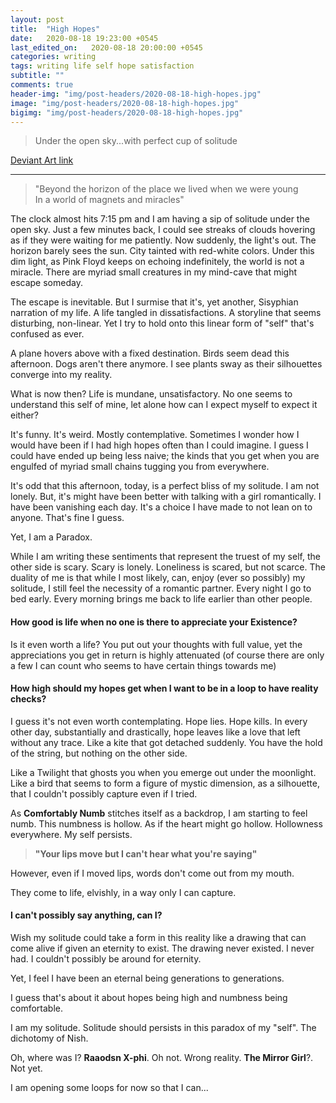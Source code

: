 ```yaml
---
layout: post
title:  "High Hopes"
date:   2020-08-18 19:23:00 +0545
last_edited_on:   2020-08-18 20:00:00 +0545
categories: writing
tags: writing life self hope satisfaction
subtitle: ""
comments: true
header-img: "img/post-headers/2020-08-18-high-hopes.jpg"
image: "img/post-headers/2020-08-18-high-hopes.jpg"
bigimg: "img/post-headers/2020-08-18-high-hopes.jpg"
---
```


> Under the open sky...with perfect cup of solitude

[Deviant Art link](https://www.deviantart.com/nishparadox/art/Comfortably-Numb-852398473?ga_submit_new=10%3A1597762383)

---


> "Beyond the horizon of the place we lived when we were young  
In a world of magnets and miracles"


The clock almost hits 7:15 pm and I am having a sip of solitude under the open sky. Just a few minutes back, I could see streaks of clouds hovering as if they were waiting for me patiently. Now suddenly, the light's out. The horizon barely sees the sun. City tainted with red-white colors. Under this dim light, as Pink Floyd keeps on echoing indefinitely, the world is not a miracle. There are myriad small creatures in my mind-cave that might escape someday.

The escape is inevitable. But I surmise that it's, yet another, Sisyphian narration of my life. A life tangled in dissatisfactions. A storyline that seems disturbing, non-linear. Yet I try to hold onto this linear form of "self" that's confused as ever.


A plane hovers above with a fixed destination. Birds seem dead this afternoon. Dogs aren't there anymore. I see plants sway as their silhouettes converge into my reality.


What is now then? Life is mundane, unsatisfactory. No one seems to understand this self of mine, let alone how can I expect myself to expect it either?


It's funny. It's weird. Mostly contemplative. Sometimes I wonder how I would have been if I had high hopes often than I could imagine. I guess I could have ended up being less naive; the kinds that you get when you are engulfed of myriad small chains tugging you from everywhere.


It's odd that this afternoon, today, is a perfect bliss of my solitude. I am not lonely. But, it's might have been better with talking with a girl romantically. I have been vanishing each day. It's a choice I have made to not lean on to anyone. That's fine I guess.


Yet, I am a Paradox.

While I am writing these sentiments that represent the truest of my self, the other side is scary. Scary is lonely. Loneliness is scared, but not scarce. The duality of me is that while I most likely, can, enjoy (ever so possibly) my solitude, I still feel the necessity of a romantic partner. Every night I go to bed early. Every morning brings me back to life earlier than other people.


#### How good is life when no one is there to appreciate your Existence?
Is it even worth a life? You put out your thoughts with full value, yet the appreciations you get in return is highly attenuated (of course there are only a few I can count who seems to have certain things towards me)

#### How high should my hopes get when I want to be in a loop to have reality checks?
I guess it's not even worth contemplating. Hope lies. Hope kills. In every other day, substantially and drastically, hope leaves like a love that left without any trace. Like a kite that got detached suddenly. You have the hold of the string, but nothing on the other side.

Like a Twilight that ghosts you when you emerge out under the moonlight.
Like a bird that seems to form a figure of mystic dimension, as a silhouette, that I couldn't possibly capture even if I tried.

As **Comfortably Numb** stitches itself as a backdrop, I am starting to feel numb. This numbness is hollow. As if the heart might go hollow. Hollowness everywhere. My self persists.

> __"Your lips move but I can't hear what you're saying"__

However, even if I moved lips, words don't come out from my mouth.

They come to life, elvishly, in a way only I can capture.

#### I can't possibly say anything, can I?

Wish my solitude could take a form in this reality like a drawing that can come alive if given an eternity to exist. The drawing never existed. I never had. I couldn't possibly be around for eternity.

Yet, I feel I have been an eternal being generations to generations.  

I guess that's about it about hopes being high and numbness being comfortable.  

I am my solitude. Solitude should persists in this paradox of my "self". The dichotomy of Nish.  

Oh, where was I? **Raaodsn X-phi**. Oh not. Wrong reality. **The Mirror Girl**?. Not yet.  

I am opening some loops for now so that I can...  

